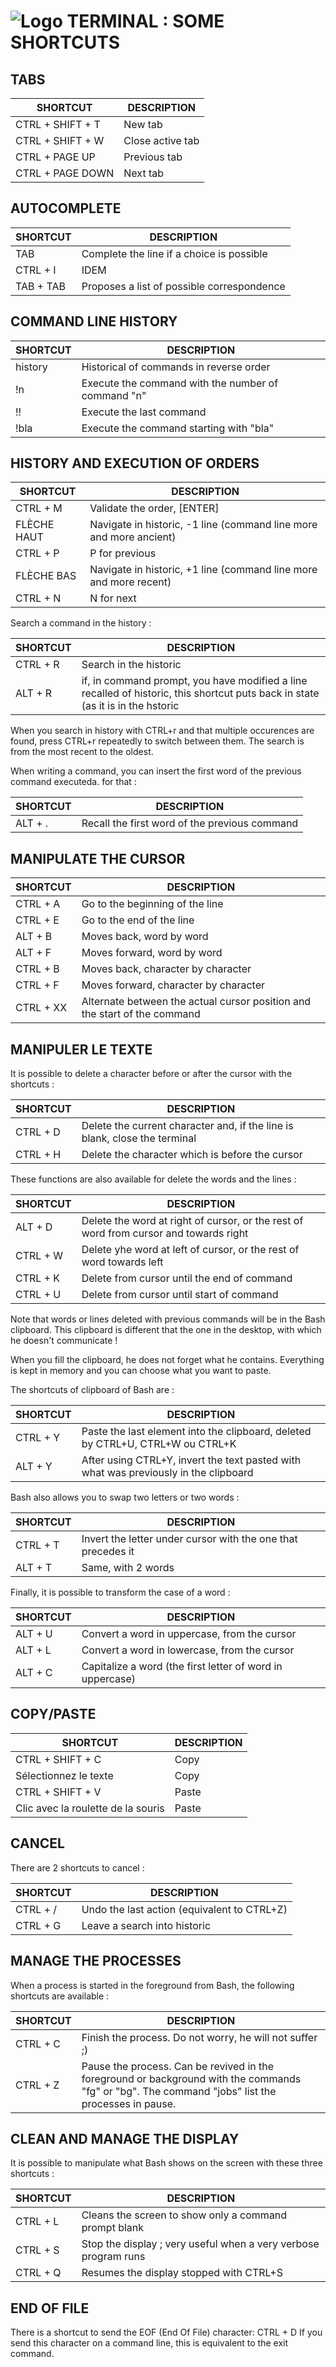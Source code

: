 # ![Logo](__https://upload.wikimedia.org/wikipedia/commons/2/2f/PowerShell_5.0_icon.png__) TERMINAL : SOME SHORTCUTS 
## TABS 
| SHORTCUT | DESCRIPTION |
| --- | --- |
|CTRL + SHIFT + T	|New tab|
|CTRL + SHIFT + W	|Close active tab|
|CTRL + PAGE UP		|Previous tab|
|CTRL + PAGE DOWN	|Next tab|

## AUTOCOMPLETE
| SHORTCUT | DESCRIPTION |
| --- | --- |
|TAB			|Complete the line if a choice is possible|
|CTRL + I		|IDEM|
|TAB + TAB		|Proposes a list of possible correspondence|

## COMMAND LINE HISTORY
| SHORTCUT | DESCRIPTION |
| --- | --- |
|history		|Historical of commands in reverse order|
|!n			|Execute the command with the number of command "n"|
|!!			|Execute the last command|
|!bla			|Execute the command starting with "bla"|

## HISTORY AND EXECUTION OF ORDERS
| SHORTCUT | DESCRIPTION |
| --- | --- |
|CTRL + M		|Validate the order, [ENTER]|
|FLÈCHE HAUT		|Navigate in historic, -1 line (command line more and more ancient)
|CTRL + P		|P for previous|
|FLÈCHE BAS		|Navigate in historic, +1 line (command line more and more recent)|
|CTRL + N		|N for next|

Search a command in the history :

| SHORTCUT | DESCRIPTION |
| --- | --- |
|CTRL + R		|Search in the historic|
|ALT + R		|if, in command prompt, you have modified a line recalled of historic, this shortcut puts back in state (as it is in the hstoric|

When you search in history with CTRL+r and that multiple occurences are found, press CTRL+r repeatedly to switch between them. The search is from the most recent to the oldest.

When writing a command, you can insert the first word of the previous command executeda. for that :

| SHORTCUT | DESCRIPTION |
| --- | --- |
|ALT + .		|Recall the first word of the previous command|

## MANIPULATE THE CURSOR
| SHORTCUT | DESCRIPTION |
| --- | --- |
|CTRL + A		|Go to the beginning of the line|
|CTRL + E		|Go to the end of the line|
|ALT + B		|Moves back, word by word|
|ALT + F		|Moves forward, word by word|
|CTRL + B		|Moves back, character by character|
|CTRL + F		|Moves forward, character by character|
|CTRL + XX		|Alternate between the actual cursor position and the start of the command|

## MANIPULER LE TEXTE
It is possible to delete a character before or after the cursor with the shortcuts :

| SHORTCUT | DESCRIPTION |
| --- | --- |
|CTRL + D		|Delete the current character and, if the line is blank, close the terminal|
|CTRL + H		|Delete the character which is before the cursor|

These functions are also available for delete the words and the lines :

| SHORTCUT | DESCRIPTION |
| --- | --- |
|ALT + D		|Delete the word at right of cursor, or the rest of word from cursor and towards right|
|CTRL + W		|Delete yhe word at left of cursor, or the rest of word towards left|
|CTRL + K		|Delete from cursor until the end of command|
|CTRL + U		|Delete from cursor until start of command|

Note that words or lines deleted with previous commands will be in the Bash clipboard.
This clipboard is different that the one in the desktop, with which he doesn't communicate !

When you fill the clipboard, he does not forget what he contains. Everything is kept in memory and you can choose what you want to paste. 

The shortcuts of clipboard of Bash are :

| SHORTCUT | DESCRIPTION |
| --- | --- |
|CTRL + Y		|Paste the last element into the clipboard, deleted by CTRL+U, CTRL+W ou CTRL+K|
|ALT + Y		|After using CTRL+Y, invert the text pasted with what was previously in the clipboard|

Bash also allows you to swap two letters or two words :

| SHORTCUT | DESCRIPTION |
| --- | --- |
|CTRL + T		|Invert the letter under cursor with the one that precedes it|
|ALT + T		|Same, with 2 words|

Finally, it is possible to transform the case of a word :

| SHORTCUT | DESCRIPTION |
| --- | --- |
|ALT + U		|Convert a word in uppercase, from the cursor|
|ALT + L		|Convert a word in lowercase, from the cursor|
|ALT + C		|Capitalize a word (the first letter of word in uppercase)|

## COPY/PASTE
| SHORTCUT | DESCRIPTION |
| --- | --- |
|CTRL + SHIFT + C	|Copy|
|Sélectionnez le texte	|Copy|
|CTRL + SHIFT + V			|Paste|
|Clic avec la roulette de la souris	|Paste|

## CANCEL 

There are 2 shortcuts to cancel :

| SHORTCUT | DESCRIPTION |
| --- | --- |
|CTRL + /		|Undo the last action (equivalent to CTRL+Z)|
|CTRL + G		|Leave a search into historic|

## MANAGE THE PROCESSES
When a process is started in the foreground from Bash, the following shortcuts are available :

| SHORTCUT | DESCRIPTION |
| --- | --- |
|CTRL + C		|Finish the process. Do not worry, he will not suffer ;)|
|CTRL + Z		|Pause the process. Can be revived in the foreground or background with the commands "fg" or "bg". The command "jobs" list the processes in pause.|

## CLEAN AND MANAGE THE DISPLAY
It is possible to manipulate what Bash shows on the screen with these three shortcuts :

| SHORTCUT | DESCRIPTION |
| --- | --- |
|CTRL + L		|Cleans the screen to show only a command prompt blank|
|CTRL + S		|Stop the display ; very useful when a very verbose program runs|
|CTRL + Q		|Resumes the display stopped with CTRL+S|

## END OF FILE
There is a shortcut to send the EOF (End Of File) character: CTRL + D
If you send this character on a command line, this is equivalent to the exit command.

